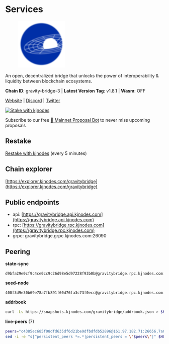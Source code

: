 # Services

<figure><img src="https://raw.githubusercontent.com/kj89/cosmos-images/main/logos/gravitybridge.png" width="150" alt=""><figcaption></figcaption></figure>

An open, decentralized bridge that unlocks the power of  interoperability & liquidity between blockchain ecosystems.

**Chain ID**: gravity-bridge-3 | **Latest Version Tag**: v1.8.1 | **Wasm**: OFF

[Website](https://www.gravitybridge.net) | [Discord](https://discord.gg/ARV8dTSjAk) | [Twitter](https://twitter.com/gravity_bridge)

[![Stake with kjnodes](https://i.ibb.co/cr44Q8j/button-stake-with-kjnodes.png)](https://restake.app/gravitybridge/gravityvaloper1nw3uavthnjwsgrrjzav2wdg9m0pw7k4fc7hvlz)

Subscribe to our free [🤖 Mainnet Proposal Bot](https://t.me/kjnodes_proposal_bot) to never miss upcoming proposals

## Restake

[Restake with kjnodes](https://restake.app/gravitybridge/gravityvaloper1nw3uavthnjwsgrrjzav2wdg9m0pw7k4fc7hvlz) (every 5 minutes)
## Chain explorer
[https://explorer.kjnodes.com/gravitybridge](https://explorer.kjnodes.com/gravitybridge)

## Public endpoints

* api: [https://gravitybridge.api.kjnodes.com](https://gravitybridge.api.kjnodes.com)
* rpc: [https://gravitybridge.rpc.kjnodes.com](https://gravitybridge.rpc.kjnodes.com)
* grpc: gravitybridge.grpc.kjnodes.com:26090

## Peering

**state-sync**

```text
d9bfa29e0cf9c4ce0cc9c26d98e5d97228f93b0b@gravitybridge.rpc.kjnodes.com:26656
```

**seed-node**

```text
400f3d9e30b69e78a7fb891f60d76fa3c73f0ecc@gravitybridge.rpc.kjnodes.com:26659
```

**addrbook**
```bash
curl -Ls https://snapshots.kjnodes.com/gravitybridge/addrbook.json > $HOME/.gravity/config/addrbook.json
```

**live-peers** (7)
```bash
peers="c4385ec685f08dfd635df6d21be9dfbdfdb52896@161.97.182.71:26656,7a05c69e10c76348e4fadeda5e0803ff4804e183@188.34.180.92:26656,c57dcf8e3af80236059194c86a6f81c1735903d6@162.19.89.8:10256,d9bfa29e0cf9c4ce0cc9c26d98e5d97228f93b0b@65.109.88.38:26656,4bebde6a1b2907bd3cc167d2802b909770cbfda1@137.184.197.230:26656,bcd4d083788130ccbd6d3fafd2d1083c8547506f@138.197.153.126:26656,b19d431eeaf02ffb3d0a633ae936894c4c0353c7@173.249.41.78:26656"
sed -i -e "s|^persistent_peers *=.*|persistent_peers = \"$peers\"|" $HOME/.gravity/config/config.toml
```
